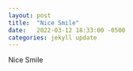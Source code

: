 ```yaml
---
layout: post
title:  "Nice Smile"
date:   2022-03-12 18:33:00 -0500
categories: jekyll update
---
```


Nice Smile